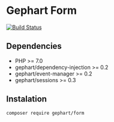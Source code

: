 Gephart Form
===

[![Build Status](https://travis-ci.org/gephart/form.svg?branch=master)](https://travis-ci.org/gephart/form)

Dependencies
---
 - PHP >= 7.0
 - gephart/dependency-injection >= 0.2
 - gephart/event-manager >= 0.2
 - gephart/sessions >= 0.3

Instalation
---

```bash
composer require gephart/form
```

